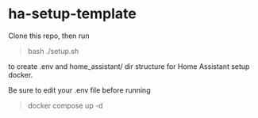 # ha-setup-template

Clone this repo, then run

> bash ./setup.sh

to create .env and home_assistant/ dir structure for Home Assistant setup docker.

Be sure to edit your .env file before running

> docker compose up -d

